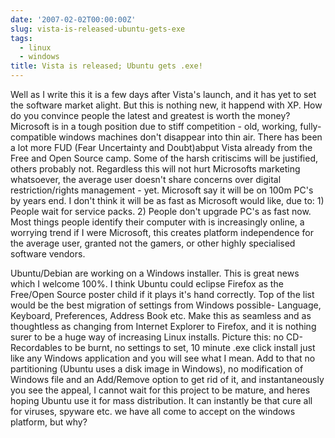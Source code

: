 ```yaml
---
date: '2007-02-02T00:00:00Z'
slug: vista-is-released-ubuntu-gets-exe
tags:
  - linux
  - windows
title: Vista is released; Ubuntu gets .exe!
---
```


Well as I write this it is a few days after Vista's launch, and it has yet to
set the software market alight. But this is nothing new, it happend with XP. How
do you convince people the latest and greatest is worth the money? Microsoft is
in a tough position due to stiff competition - old, working, fully-compatible
windows machines don't disappear into thin air. There has been a lot more FUD
(Fear Uncertainty and Doubt)abput Vista already from the Free and Open Source
camp. Some of the harsh critiscims will be justified, others probably not.
Regardless this will not hurt Microsofts marketing whatsoever, the average user
doesn't share concerns over digital restriction/rights management - yet.
Microsoft say it will be on 100m PC's by years end. I don't think it will be as
fast as Microsoft would like, due to: 1) People wait for service packs. 2)
People don't upgrade PC's as fast now. Most things people identify their
computer with is increasingly online, a worrying trend if I were Microsoft, this
creates platform independence for the average user, granted not the gamers, or
other highly specialised software vendors.

Ubuntu/Debian are working on a Windows installer. This is great news which I
welcome 100%. I think Ubuntu could eclipse Firefox as the Free/Open Source
poster child if it plays it's hand correctly. Top of the list would be the best
migration of settings from Windows possible- Language, Keyboard, Preferences,
Address Book etc. Make this as seamless and as thoughtless as changing from
Internet Explorer to Firefox, and it is nothing surer to be a huge way of
increasing Linux installs. Picture this: no CD-Recordables to be burnt, no
settings to set, 10 minute .exe click install just like any Windows application
and you will see what I mean. Add to that no partitioning (Ubuntu uses a disk
image in Windows), no modification of Windows file and an Add/Remove option to
get rid of it, and instantaneously you see the appeal, I cannot wait for this
project to be mature, and heres hoping Ubuntu use it for mass distribution. It
can instantly be that cure all for viruses, spyware etc. we have all come to
accept on the windows platform, but why?
